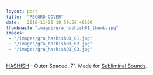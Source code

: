 ```yaml
---
layout: post
title:  "RECORD COVER"
date:   2016-11-20 10:59:50 +0100
thumbnail: "images/gra_hashish01_thumb.jpg"
images:
 - "/images/gra_hashish01_01.jpg"
 - "/images/gra_hashish01_02.jpg"
 - "/images/gra_hashish01_03.jpg"
---
```


<a href="https://www.facebook.com/hashishsounds/">HASHISH</a> - Outer Spaced, 7". Made for <a href="http://www.subliminalsounds.se/">Subliminal Sounds</a>.